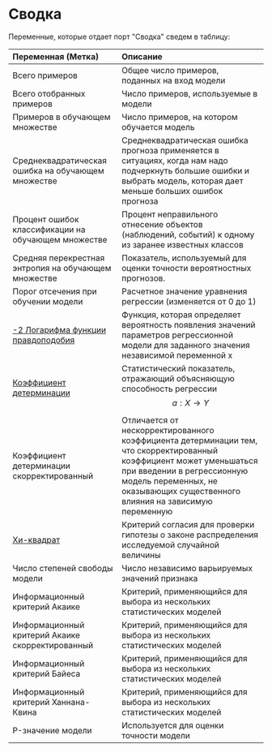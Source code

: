 # Сводка

Переменные, которые отдает порт "Сводка" сведем в таблицу:

| Переменная (Метка) | Описание |
|:------------------------------------------------------|:---------------------------------------------------------------------------------------------------------------------------------------------------------------------------------------------------------------------------------|
| Всего примеров | Общее число примеров, поданных на вход модели |
| Всего отобранных примеров | Число примеров, используемые в модели |
| Примеров в обучающем множестве | Число примеров, на котором обучается модель |
| Среднеквадратическая ошибка на обучающем множестве |Среднеквадратическая ошибка прогноза применяется в ситуациях, когда нам надо подчеркнуть большие ошибки и выбрать модель, которая дает меньше больших ошибок прогноза |
| Процент ошибок классификации на обучающем множестве | Процент неправильного отнесение объектов (наблюдений, событий) к одному из заранее известных классов |
| Средняя перекрестная энтропия на обучающем множестве | Показатель, используемый для оценки точности вероятностных прогнозов. |
| Порог отсечения при обучении модели | Расчетное значение уравнения регрессии (изменяется от 0 до 1) |
| [-2 Логарифма функции правдоподобия](https://wiki.loginom.ru/articles/plausibility-function.html) | Функция, которая определяет вероятность появления значений параметров  регрессионной модели для заданного значения независимой переменной x |
| [Коэффициент детерминации](https://wiki.loginom.ru/articles/coefficient-of-determination.html) | Статистический показатель, отражающий объясняющую способность  регрессии $$a:X→Y$$ |
| Коэффициент детерминации скорректированный | Отличается от нескорректированного коэффициента детерминации тем, что скорректированный коэффициент может уменьшаться при введении в регрессионную модель переменных, не оказывающих существенного влияния на зависимую переменную |
| [Хи-квадрат](https://wiki.loginom.ru/articles/chi-square-test.html) | Критерий согласия для проверки гипотезы о законе распределения исследуемой случайной величины |
| Число степеней свободы модели | Число независимо варьируемых значений признака |
| Информационный критерий Акаике | Критерий, применяющийся для выбора из нескольких статистических моделей |
| Информационный критерий Акаике скорректированный | Критерий, применяющийся для выбора из нескольких статистических моделей |
| Информационный критерий Байеса | Критерий, применяющийся для выбора из нескольких статистических моделей |
| Информационный критерий Ханнана-Квина | Критерий, применяющийся для выбора из нескольких статистических моделей |
| P-значение модели | Используется для оценки точности модели |
